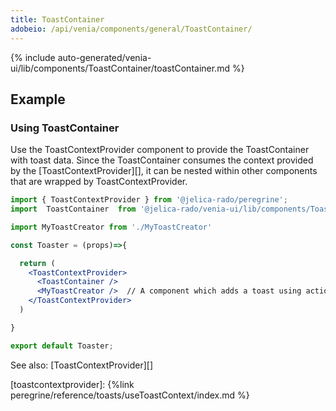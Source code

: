 ```yaml
---
title: ToastContainer
adobeio: /api/venia/components/general/ToastContainer/
---
```


<!--
The reference doc content is generated automatically from the source code.
To update this section, update the doc blocks in the source code
-->

{% include auto-generated/venia-ui/lib/components/ToastContainer/toastContainer.md %}

## Example

### Using ToastContainer

Use the ToastContextProvider component to provide the ToastContainer with toast data.
Since the ToastContainer consumes the context provided by the [ToastContextProvider][],
it can be nested within other components that are wrapped by ToastContextProvider.

```jsx
import { ToastContextProvider } from '@jelica-rado/peregrine';
import  ToastContainer  from '@jelica-rado/venia-ui/lib/components/ToastContainer'

import MyToastCreator from './MyToastCreator'

const Toaster = (props)=>{

  return (
    <ToastContextProvider>
      <ToastContainer />
      <MyToastCreator />  // A component which adds a toast using actions.
    </ToastContextProvider>
  )

}

export default Toaster;
```

See also: [ToastContextProvider][]

[toastcontextprovider]: {%link peregrine/reference/toasts/useToastContext/index.md %}
